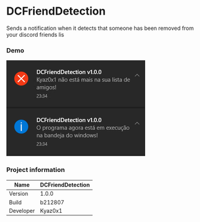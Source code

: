 # DCFriendDetection
Sends a notification when it detects that someone has been removed from your discord friends lis
### Demo
<img src="img/DCFriendDetection.png" />

### Project information
|Name| DCFriendDetection |
|----|--|
|Version|1.0.0|
|Build|b212807|
|Developer|Kyaz0x1|
